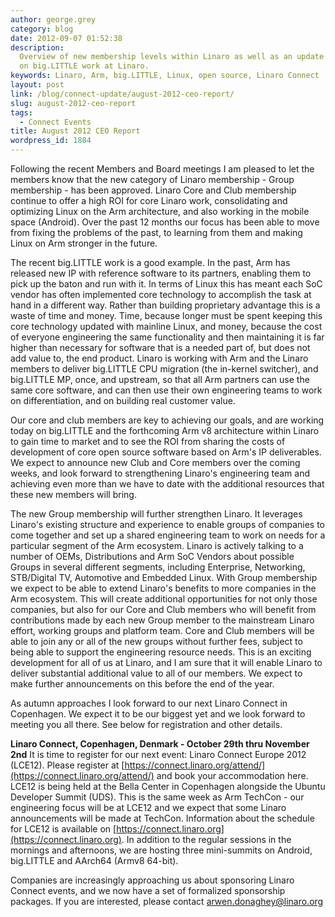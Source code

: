 ```yaml
---
author: george.grey
category: blog
date: 2012-09-07 01:52:38
description:
  Overview of new membership levels within Linaro as well as an update
  on big.LITTLE work at Linaro.
keywords: Linaro, Arm, big.LITTLE, Linux, open source, Linaro Connect
layout: post
link: /blog/connect-update/august-2012-ceo-report/
slug: august-2012-ceo-report
tags:
  - Connect Events
title: August 2012 CEO Report
wordpress_id: 1884
---
```


Following the recent Members and Board meetings I am pleased to let the members know that the new category of Linaro membership - Group membership - has been approved. Linaro Core and Club membership continue to offer a high ROI for core Linaro work, consolidating and optimizing Linux on the Arm architecture, and also working in the mobile space (Android). Over the past 12 months our focus has been able to move from fixing the problems of the past, to learning from them and making Linux on Arm stronger in the future.

The recent big.LITTLE work is a good example. In the past, Arm has released new IP with reference software to its partners, enabling them to pick up the baton and run with it. In terms of Linux this has meant each SoC vendor has often implemented core technology to accomplish the task at hand in a different way. Rather than building proprietary advantage this is a waste of time and money. Time, because longer must be spent keeping this core technology updated with mainline Linux, and money, because the cost of everyone engineering the same functionality and then maintaining it is far higher than necessary for software that is a needed part of, but does not add value to, the end product. Linaro is working with Arm and the Linaro members to deliver big.LITTLE CPU migration (the in-kernel switcher), and big.LITTLE MP, once, and upstream, so that all Arm partners can use the same core software, and can then use their own engineering teams to work on differentiation, and on building real customer value.

Our core and club members are key to achieving our goals, and are working today on big.LITTLE and the forthcoming Arm v8 architecture within Linaro to gain time to market and to see the ROI from sharing the costs of development of core open source software based on Arm's IP deliverables. We expect to announce new Club and Core members over the coming weeks, and look forward to strengthening Linaro's engineering team and achieving even more than we have to date with the additional resources that these new members will bring.

The new Group membership will further strengthen Linaro. It leverages Linaro's existing structure and experience to enable groups of companies to come together and set up a shared engineering team to work on needs for a particular segment of the Arm ecosystem. Linaro is actively talking to a number of OEMs, Distributions and Arm SoC Vendors about possible Groups in several different segments, including Enterprise, Networking, STB/Digital TV, Automotive and Embedded Linux. With Group membership we expect to be able to extend Linaro's benefits to more companies in the Arm ecosystem. This will create additional opportunities for not only those companies, but also for our Core and Club members who will benefit from contributions made by each new Group member to the mainstream Linaro effort, working groups and platform team. Core and Club members will be able to join any or all of the new groups without further fees, subject to being able to support the engineering resource needs. This is an exciting development for all of us at Linaro, and I am sure that it will enable Linaro to deliver substantial additional value to all of our members. We expect to make further announcements on this before the end of the year.

As autumn approaches I look forward to our next Linaro Connect in Copenhagen. We expect it to be our biggest yet and we look forward to meeting you all there. See below for registration and other details.

**Linaro Connect, Copenhagen, Denmark - October 29th thru November 2nd**
It is time to register for our next event: Linaro Connect Europe 2012 (LCE12). Please register at [https://connect.linaro.org/attend/](https://connect.linaro.org/attend/) and book your accommodation here. LCE12 is being held at the Bella Center in Copenhagen alongside the Ubuntu Developer Summit (UDS). This is the same week as Arm TechCon - our engineering focus will be at LCE12 and we expect that some Linaro announcements will be made at TechCon.
Information about the schedule for LCE12 is available on [https://connect.linaro.org](https://connect.linaro.org). In addition to the regular sessions in the mornings and afternoons, we are hosting three mini-summits on Android, big.LITTLE and AArch64 (Armv8 64-bit).

Companies are increasingly approaching us about sponsoring Linaro Connect events, and we now have a set of formalized sponsorship packages. If you are interested, please contact [arwen.donaghey@linaro.org](mailto:arwen.donaghey@linaro.org)
